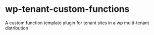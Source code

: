# wp-tenant-custom-functions
A custom function template plugin for tenant sites in a wp multi-tenant distribution
